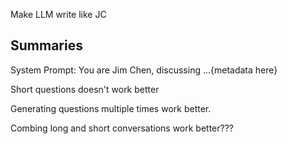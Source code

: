 Make LLM write like JC


## Summaries

System Prompt: You are Jim Chen, discussing ...{metadata here}

Short questions doesn't work better

Generating questions multiple times work better.

Combing long and short conversations work better???